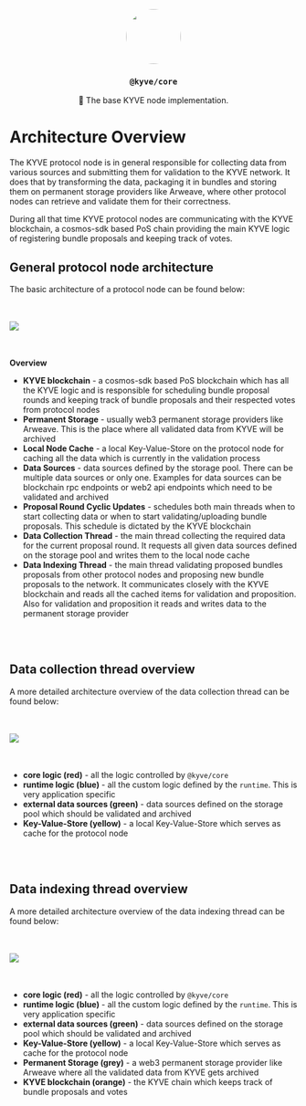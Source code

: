 <p align="center">
  <a href="https://kyve.network">
    <img src="https://user-images.githubusercontent.com/62398724/137493477-63868209-a19b-4efa-9413-f06d41197d6d.png" style="border-radius: 50%" height="96">
  </a>
  <h3 align="center"><code>@kyve/core</code></h3>
  <p align="center">🚀 The base KYVE node implementation.</p>
</p>

# Architecture Overview

The KYVE protocol node is in general responsible for collecting data from various sources and submitting them
for validation to the KYVE network. It does that by transforming the data, packaging it in bundles and storing
them on permanent storage providers like Arweave, where other protocol nodes can retrieve and validate them
for their correctness.

During all that time KYVE protocol nodes are communicating with the KYVE blockchain, a cosmos-sdk based PoS chain
providing the main KYVE logic of registering bundle proposals and keeping track of votes.

## General protocol node architecture

The basic architecture of a protocol node can be found below:

<br/>
<br/>

<img src="https://arweave.net/FAj2xIyD_D-_sfLr5XGeUY91kHF8aEBG8oa9dgxrCPQ" style="display: block; margin-left: auto; margin-right: auto" />

<br/>
<br/>

**Overview**

- **KYVE blockchain** - a cosmos-sdk based PoS blockchain which has all the KYVE logic and is responsible for scheduling bundle proposal rounds and keeping track of bundle proposals and their respected votes from protocol nodes
- **Permanent Storage** - usually web3 permanent storage providers like Arweave. This is the place where all validated data from KYVE will be archived
- **Local Node Cache** - a local Key-Value-Store on the protocol node for caching all the data which is currently in the validation process
- **Data Sources** - data sources defined by the storage pool. There can be multiple data sources or only one. Examples for data sources can be blockchain rpc endpoints or web2 api endpoints which need to be validated and archived
- **Proposal Round Cyclic Updates** - schedules both main threads when to start collecting data or when to start validating/uploading bundle proposals. This schedule is dictated by the KYVE blockchain
- **Data Collection Thread** - the main thread collecting the required data for the current proposal round. It requests all given data sources defined on the storage pool and writes them to the local node cache
- **Data Indexing Thread** - the main thread validating proposed bundles proposals from other protocol nodes and proposing new bundle proposals to the network. It communicates closely with the KYVE blockchain and reads all the cached items for validation and proposition. Also for validation and proposition it reads and writes data to the permanent storage provider

<br/>
<br/>

## Data collection thread overview

A more detailed architecture overview of the data collection thread can be found below:

<br/>
<br/>

<img src="https://arweave.net/3Ot8WfE4YyLWD4PkDcsQrhj_MzKGobWjiLV0hAIvyzE" style="display: block; margin-left: auto; margin-right: auto" />

<br/>
<br/>

- **core logic (red)** - all the logic controlled by `@kyve/core`
- **runtime logic (blue)** - all the custom logic defined by the `runtime`. This is very application specific
- **external data sources (green)** - data sources defined on the storage pool which should be validated and archived
- **Key-Value-Store (yellow)** - a local Key-Value-Store which serves as cache for the protocol node

<br/>
<br/>

## Data indexing thread overview

A more detailed architecture overview of the data indexing thread can be found below:

<br/>
<br/>

<img src="https://arweave.net/8PKehcv8vYYhtKI2KRBGJkpe6CNvD8uDrudau_Zfpag" style="display: block; margin-left: auto; margin-right: auto" />

<br/>
<br/>

- **core logic (red)** - all the logic controlled by `@kyve/core`
- **runtime logic (blue)** - all the custom logic defined by the `runtime`. This is very application specific
- **external data sources (green)** - data sources defined on the storage pool which should be validated and archived
- **Key-Value-Store (yellow)** - a local Key-Value-Store which serves as cache for the protocol node
- **Permanent Storage (grey)** - a web3 permanent storage provider like Arweave where all the validated data from KYVE gets archived
- **KYVE blockchain (orange)** - the KYVE chain which keeps track of bundle proposals and votes

<br/>
<br/>
